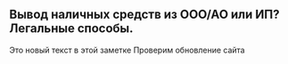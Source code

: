 ## Вывод наличных средств из ООО/АО или ИП? Легальные способы.

Это новый текст в этой заметке 
Проверим обновление сайта
